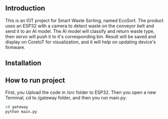 ## Introduction
This is an IOT project for Smart Waste Sorting, named EcoSort. The product uses an ESP32 with a camera to detect waste on the conveyor belt and send it to an AI model. The AI model will classify and return waste type, then servo will push it to it's corresponding bin. Result will be saved and display on CoreIoT for visualization, and it will help on updating device's firmware.

## Installation


## How to run project
First, you Upload the code in /src folder to ESP32. Then you open a new Terminal, cd to /gateway folder, and then you run main.py.
```bash
cd gateway
python main.py
```
